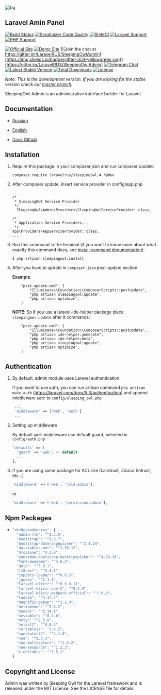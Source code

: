 ![bg](https://cloud.githubusercontent.com/assets/773481/14028746/24d7efa8-f20f-11e5-8e38-3d264739f0aa.png)

## Laravel Amin Panel

[![Build Status](https://travis-ci.org/LaravelRUS/SleepingOwlAdmin.svg?branch=development)](https://travis-ci.org/LaravelRUS/SleepingOwlAdmin)
[![Scrutinizer Code Quality](https://scrutinizer-ci.com/g/LaravelRUS/SleepingOwlAdmin/badges/quality-score.png?b=development)](https://scrutinizer-ci.com/g/LaravelRUS/SleepingOwlAdmin/?branch=development)
[![StyleCI](https://styleci.io/repos/52141393/shield?branch=development)](https://styleci.io/repos/52141393)
[![Laravel Support](https://img.shields.io/badge/Laravel-5.2--5.5-brightgreen.svg)]()
[![PHP Support](https://img.shields.io/badge/PHP-5.6--7.x-brightgreen.svg)]()

[![Official Site](https://img.shields.io/badge/official-site-blue.svg)](https://sleepingowl.ru)
[![Demo Site](https://img.shields.io/badge/demo-site-blue.svg)](https://demo.sleepingowl.ru)
[![Join the chat at https://gitter.im/LaravelRUS/SleepingOwlAdmin](https://img.shields.io/badge/gitter-chat-yellowgreen.svg)](https://gitter.im/LaravelRUS/SleepingOwlAdmin)
[![Telegram Chat](https://img.shields.io/badge/telegram-chat-blue.svg)](https://t.me/sleeping_owl)
[![Latest Stable Version](https://poser.pugx.org/laravelrus/sleepingowl/v/stable)](https://packagist.org/packages/laravelrus/sleepingowl)
[![Total Downloads](https://poser.pugx.org/laravelrus/sleepingowl/downloads)](https://packagist.org/packages/laravelrus/sleepingowl)
[![License](https://poser.pugx.org/laravelrus/sleepingowl/license)](https://packagist.org/packages/laravelrus/sleepingowl)

*Note: This is the development version. If you are looking for the stable version check out [master branch](https://github.com/LaravelRUS/SleepingOwlAdmin).*

SleepingOwl Admin is an administrative interface builder for Laravel.


## Documentation

* [Russian](http://sleepingowladmin.ru/docs)
* [English](http://en.sleepingowladmin.ru/docs)


* [Docs Github](https://github.com/SleepingOwlAdmin/docs)


## Installation

 1. Require this package in your composer.json and run composer update:

  	`composer require laravelrus/sleepingowl:4.*@dev`
    

 2. After composer update, insert service provider in config/app.php
	```
    ...
    /*
     * SleepingOwl Service Provider
     */
      SleepingOwl\Admin\Providers\SleepingOwlServiceProvider::class,

    /*
     * Application Service Providers...
     */
    App\Providers\AppServiceProvider::class,
    ...
	```
  
   

 3. Run this command in the terminal (if you want to know more about what exactly this command does, see [install command documentation](https://en.sleepingowladmin.ru/docs/installation)):

    ```
    $ php artisan sleepingowl:install
    ```
 4. After you have to update in `composer.json` post-update section:
    
    __Example__:
    ```
		"post-update-cmd": [
            "Illuminate\\Foundation\\ComposerScripts::postUpdate",
            "php artisan sleepingowl:update",
            "php artisan optimize",
        ]
    ```
    __NOTE__: So if you use a laravel-ide-helper package place `sleepingowl:update` after it commands:
    ```
		"post-update-cmd": [
            "Illuminate\\Foundation\\ComposerScripts::postUpdate",
            "php artisan ide-helper:generate",
            "php artisan ide-helper:meta",
            "php artisan sleepingowl:update",
            "php artisan optimize",
        ]
    ```
    

## Authentication
   
1. By default, admin module uses Laravel authentication.

   If you want to use auth, you can run artisan command `php artisan make:auth` (https://laravel.com/docs/5.3/authentication) 
and append middleware `auth` to `config/sleeping_owl.php` 

   ```php
    ...
    'middleware' => ['web', 'auth']
    ...
    ```


2. Setting up middleware

   By default `auth` middleware use default guard, selected in `config/auth.php`
  
    ```php
    'defaults' => [
      'guard' => 'web', <- default
      ...
    ],
    ```
  
  3. If you are using some package for ACL like (Laratrust, Zizaco Entrust, etc...)
  
      ```php
      'middleware' => ['web', 'role:admin'],
      ```
      or
      ```php
      'middleware' => ['web', 'permission:admin'],
      ```


## Npm Packages
* ```js
  "devDependencies": {
    "admin-lte": "^2.3.5",
    "bootstrap": "^3.3.7",
    "bootstrap-daterangepicker": "^2.1.24",
    "datatables.net": "^1.10.12",
    "dropzone": "4.3.0",
    "eonasdan-bootstrap-datetimepicker": "^4.15.35",
    "font-awesome": "^4.6.3",
    "gulp": "^3.9.1",
    "i18next": "^3.4.1",
    "imports-loader": "^0.6.5",
    "jquery": "^2.1.1",
    "laravel-elixir": "^6.0.0-11",
    "laravel-elixir-vue-2": "^0.3.0",
    "laravel-elixir-webpack-official": "^1.0.2",
    "lodash": "^4.17.4",
    "magnific-popup": "^1.1.0",
    "metismenu": "^2.5.2",
    "moment": "^2.14.1",
    "nestable": "^0.2.0",
    "noty": "^2.3.8",
    "select2": "^4.0.3",
    "sortablejs": "1.4.2",
    "sweetalert2": "^4.1.0",
    "vue": "^2.3.3",
    "vue-multiselect": "^2.0.2",
    "vue-resource": "^1.3.3",
    "x-editable": "^1.5.1"
  }
  ```
## Copyright and License

Admin was written by Sleeping Owl for the Laravel framework and is released under the MIT License. 
See the LICENSE file for details.
